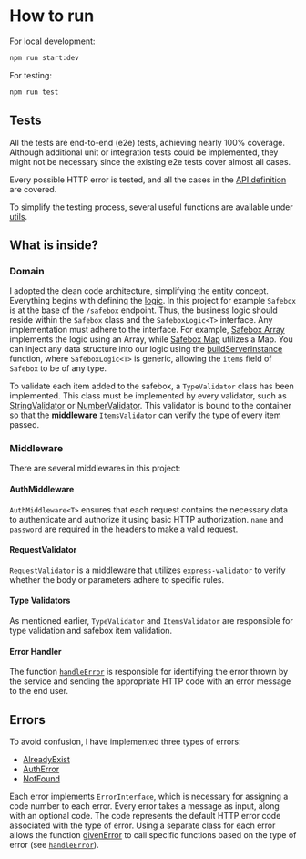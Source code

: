 # How to run
For local development:
```bash
npm run start:dev
```

For testing:
```bash
npm run test
```

## Tests
All the tests are end-to-end (e2e) tests, achieving nearly 100% coverage. Although additional unit or integration tests could be implemented, they might not be necessary since the existing e2e tests cover almost all cases.

Every possible HTTP error is tested, and all the cases in the [API definition](./open-api.spec.yaml) are covered.

To simplify the testing process, several useful functions are available under [utils](./tests/controllers/utils.ts).

## What is inside?
### Domain
I adopted the clean code architecture, simplifying the entity concept. Everything begins with defining the [logic](./src/domain/interfaces/index.ts). In this project for example `Safebox` is at the base of the `/safebox` endpoint. Thus, the business logic should reside within the `Safebox` class and the `SafeboxLogic<T>` interface. Any implementation must adhere to the interface. For example, [Safebox Array](./src/domain/implementation/safebox-array.ts) implements the logic using an Array, while [Safebox Map](./src/domain/implementation/safebox-map.ts) utilizes a Map. You can inject any data structure into our logic using the [buildServerInstance](./src/app.ts) function, where `SafeboxLogic<T>` is generic, allowing the `items` field of `Safebox` to be of any type.

To validate each item added to the safebox, a `TypeValidator` class has been implemented. This class must be implemented by every validator, such as [StringValidator](./src/do/items/string-items.ts) or [NumberValidator](./src/domain/implementation/items/number-items.ts). This validator is bound to the container so that the **middleware** `ItemsValidator` can verify the type of every item passed.

### Middleware
There are several middlewares in this project:

#### AuthMiddleware
`AuthMiddleware<T>` ensures that each request contains the necessary data to authenticate and authorize it using basic HTTP authorization. `name` and `password` are required in the headers to make a valid request.

#### RequestValidator
`RequestValidator` is a middleware that utilizes `express-validator` to verify whether the body or parameters adhere to specific rules.

#### Type Validators
As mentioned earlier, `TypeValidator` and `ItemsValidator` are responsible for type validation and safebox item validation.

#### Error Handler
The function [`handleError`](./src/helpers/handle-error.ts) is responsible for identifying the error thrown by the service and sending the appropriate HTTP code with an error message to the end user.

## Errors
To avoid confusion, I have implemented three types of errors:

- [AlreadyExist](./src/errors/AlreadyExist.ts)
- [AuthError](./src/errors/AuthError.ts)
- [NotFound](./src/errors/NotFound.ts)

Each error implements `ErrorInterface`, which is necessary for assigning a code number to each error. Every error takes a message as input, along with an optional code. The code represents the default HTTP error code associated with the type of error. Using a separate class for each error allows the function [givenError](./src/errors/index.ts) to call specific functions based on the type of error (see [`handleError`](./src/helpers/handle-error.ts)).
```markdown
